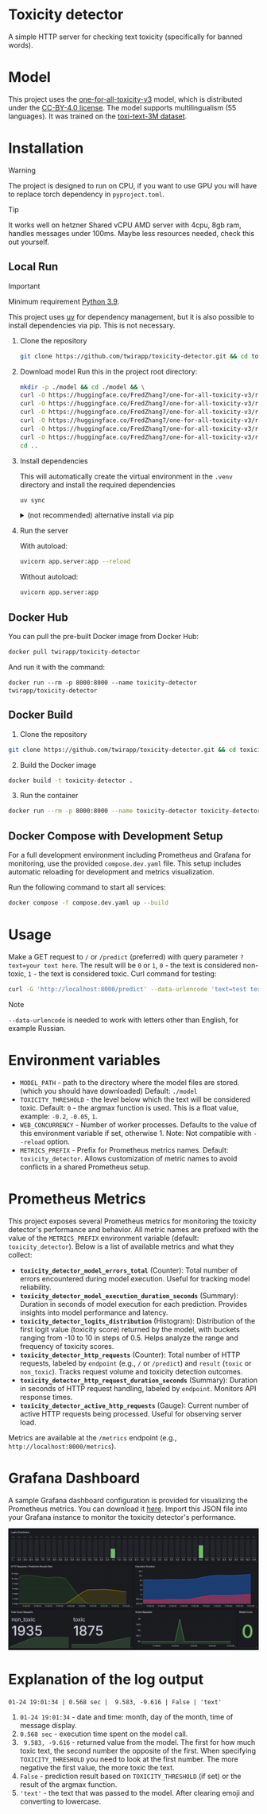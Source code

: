 # Toxicity detector
A simple HTTP server for checking text toxicity (specifically for banned words).

# Model
This project uses the [one-for-all-toxicity-v3](https://huggingface.co/FredZhang7/one-for-all-toxicity-v3) model, which is distributed under the [CC-BY-4.0 license](https://choosealicense.com/licenses/cc-by-4.0).
The model supports multilingualism (55 languages). It was trained on the [toxi-text-3M dataset](https://huggingface.co/datasets/FredZhang7/toxi-text-3M).

# Installation
> [!WARNING]
> The project is designed to run on CPU, if you want to use GPU you will have to replace torch dependency in `pyproject.toml`.

> [!TIP]
> It works well on hetzner Shared vCPU AMD server with 4cpu, 8gb ram, handles messages under 100ms. Maybe less resources needed, check this out yourself.

## Local Run
> [!IMPORTANT]
>
> Minimum requirement [Python 3.9](https://www.python.org/downloads).
>
> This project uses [uv](https://astral.sh/uv) for dependency management, but it is also possible to install dependencies via pip. This is not necessary.

1. Clone the repository

    ```bash
    git clone https://github.com/twirapp/toxicity-detector.git && cd toxicity-detector
    ```
2. Download model
    Run this in the project root directory:
    ```bash
    mkdir -p ./model && cd ./model && \
    curl -O https://huggingface.co/FredZhang7/one-for-all-toxicity-v3/resolve/main/config.json && \
    curl -O https://huggingface.co/FredZhang7/one-for-all-toxicity-v3/resolve/main/pytorch_model.bin && \
    curl -O https://huggingface.co/FredZhang7/one-for-all-toxicity-v3/resolve/main/special_tokens_map.json && \
    curl -O https://huggingface.co/FredZhang7/one-for-all-toxicity-v3/resolve/main/tokenizer.json && \
    curl -O https://huggingface.co/FredZhang7/one-for-all-toxicity-v3/resolve/main/tokenizer_config.json && \
    curl -O https://huggingface.co/FredZhang7/one-for-all-toxicity-v3/resolve/main/vocab.txt && \
    cd ..
    ```
3. Install dependencies

    This will automatically create the virtual environment in the `.venv` directory and install the required dependencies
    ```bash
    uv sync
    ```
    <details>
    <summary>(not recommended) alternative install via pip</summary>
    Create a virtual environment and activate:

    ```bash
    python3 -m venv .venv && source .venv/bin/activate
    ```
    Install only the required dependencies:

    ```bash
    pip3 install --no-deps -r requirements.lock
    ```
    </details>
4. Run the server

    With autoload:
    ```bash
    uvicorn app.server:app --reload
    ```
    Without autoload:
    ```bash
    uvicorn app.server:app
    ```

## Docker Hub
You can pull the pre-built Docker image from Docker Hub:
```bash
docker pull twirapp/toxicity-detector
```

And run it with the command:
```
docker run --rm -p 8000:8000 --name toxicity-detector twirapp/toxicity-detector
```

## Docker Build
1. Clone the repository

  ```bash
  git clone https://github.com/twirapp/toxicity-detector.git && cd toxicity-detector
  ```
2. Build the Docker image

  ```bash
  docker build -t toxicity-detector .
  ```
3. Run the container

  ```bash
  docker run --rm -p 8000:8000 --name toxicity-detector toxicity-detector
  ```

## Docker Compose with Development Setup
For a full development environment including Prometheus and Grafana for monitoring, use the provided `compose.dev.yaml` file. This setup includes automatic reloading for development and metrics visualization.

Run the following command to start all services:
```bash
docker compose -f compose.dev.yaml up --build
```

# Usage
Make a GET request to `/` or `/predict` (preferred) with query parameter `?text=your text here`.
The result will be `0` or `1`, `0` - the text is considered non-toxic, `1` - the text is considered toxic.
Curl command for testing:
```bash
curl -G 'http://localhost:8000/predict' --data-urlencode 'text=test text'
```
> [!NOTE]
> `--data-urlencode` is needed to work with letters other than English, for example Russian.

# Environment variables
- `MODEL_PATH` - path to the directory where the model files are stored. (which you should have downloaded) Default: `./model`
- `TOXICITY_THRESHOLD` - the level below which the text will be considered toxic. Default: `0` - the argmax function is used. This is a float value, example: `-0.2`, `-0.05`, `1`.
- `WEB_CONCURRENCY` - Number of worker processes. Defaults to the value of this environment variable if set, otherwise 1. Note: Not compatible with `--reload` option.
- `METRICS_PREFIX` - Prefix for Prometheus metrics names. Default: `toxicity_detector`. Allows customization of metric names to avoid conflicts in a shared Prometheus setup.

# Prometheus Metrics
This project exposes several Prometheus metrics for monitoring the toxicity detector's performance and behavior. All metric names are prefixed with the value of the `METRICS_PREFIX` environment variable (default: `toxicity_detector`). Below is a list of available metrics and what they collect:

- **`toxicity_detector_model_errors_total`** (Counter): Total number of errors encountered during model execution. Useful for tracking model reliability.
- **`toxicity_detector_model_execution_duration_seconds`** (Summary): Duration in seconds of model execution for each prediction. Provides insights into model performance and latency.
- **`toxicity_detector_logits_distribution`** (Histogram): Distribution of the first logit value (toxicity score) returned by the model, with buckets ranging from -10 to 10 in steps of 0.5. Helps analyze the range and frequency of toxicity scores.
- **`toxicity_detector_http_requests`** (Counter): Total number of HTTP requests, labeled by `endpoint` (e.g., `/` or `/predict`) and `result` (`toxic` or `non_toxic`). Tracks request volume and toxicity detection outcomes.
- **`toxicity_detector_http_request_duration_seconds`** (Summary): Duration in seconds of HTTP request handling, labeled by `endpoint`. Monitors API response times.
- **`toxicity_detector_active_http_requests`** (Gauge): Current number of active HTTP requests being processed. Useful for observing server load.

Metrics are available at the `/metrics` endpoint (e.g., `http://localhost:8000/metrics`).

# Grafana Dashboard
A sample Grafana dashboard configuration is provided for visualizing the Prometheus metrics. You can download it [here](./grafana-dashboard.json). Import this JSON file into your Grafana instance to monitor the toxicity detector's performance.

![Grafana Dashboard Screenshot](./.github/grafana-dashboard-screenshot.png)

# Explanation of the log output
`01-24 19:01:34 | 0.568 sec |  9.583, -9.616 | False | 'text'`
1. `01-24 19:01:34` - date and time: month, day of the month, time of message display.
2. `0.568 sec` - execution time spent on the model call.
3. ` 9.583, -9.616` - returned value from the model. The first for how much toxic text, the second number the opposite of the first. When specifying `TOXICITY_THRESHOLD` you need to look at the first number. The more negative the first value, the more toxic the text.
4. `False` - prediction result based on `TOXICITY_THRESHOLD` (if set) or the result of the argmax function.
5. `'text'` - the text that was passed to the model. After clearing emoji and converting to lowercase.
